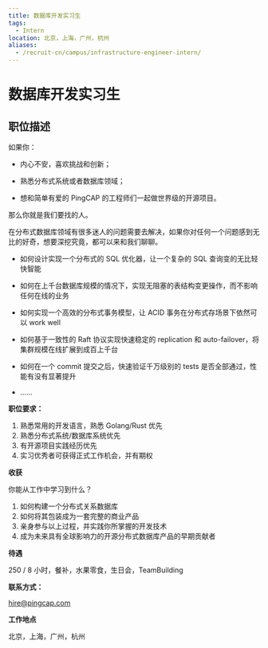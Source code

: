 ```yaml
---
title: 数据库开发实习生
tags:
  - Intern
location: 北京，上海，广州，杭州
aliases:
  - /recruit-cn/campus/infrastructure-engineer-intern/
---
```


# 数据库开发实习生

## 职位描述

如果你：

- 内心不安，喜欢挑战和创新；

- 熟悉分布式系统或者数据库领域；

- 想和简单有爱的 PingCAP 的工程师们一起做世界级的开源项目。

那么你就是我们要找的人。

在分布式数据库领域有很多迷人的问题需要去解决，如果你对任何一个问题感到无比的好奇，想要深挖究竟，都可以来和我们聊聊。

- 如何设计实现一个分布式的 SQL 优化器，让一个复杂的 SQL 查询变的无比轻快智能

- 如何在上千台数据库规模的情况下，实现无阻塞的表结构变更操作，而不影响任何在线的业务

- 如何实现一个高效的分布式事务模型，让 ACID 事务在分布式存场景下依然可以 work well

- 如何基于一致性的 Raft 协议实现快速稳定的 replication 和 auto-failover，将集群规模在线扩展到成百上千台

- 如何在一个 commit 提交之后，快速验证千万级别的 tests 是否全部通过，性能有没有显著提升

- ......

**职位要求：**

1. 熟悉常用的开发语言，熟悉 Golang/Rust 优先
2. 熟悉分布式系统/数据库系统优先
3. 有开源项目实践经历优先
4. 实习优秀者可获得正式工作机会，并有期权

**收获**

你能从工作中学习到什么？

1. 如何构建一个分布式关系数据库
2. 如何将其包装成为一套完整的商业产品
3. 亲身参与以上过程，并实践你所掌握的开发技术
4. 成为未来具有全球影响力的开源分布式数据库产品的早期贡献者

**待遇**

250 / 8 小时，餐补，水果零食，生日会，TeamBuilding

**联系方式：**

hire@pingcap.com

**工作地点**

北京，上海，广州，杭州
